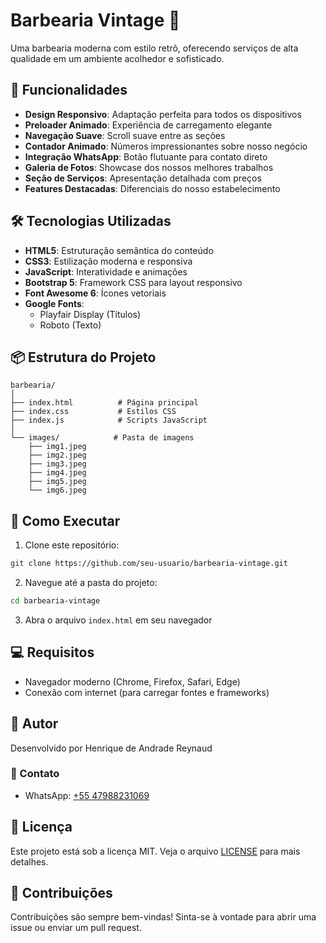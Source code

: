# Barbearia Vintage 💈

Uma barbearia moderna com estilo retrô, oferecendo serviços de alta qualidade em um ambiente acolhedor e sofisticado.

## 🚀 Funcionalidades

- **Design Responsivo**: Adaptação perfeita para todos os dispositivos
- **Preloader Animado**: Experiência de carregamento elegante
- **Navegação Suave**: Scroll suave entre as seções
- **Contador Animado**: Números impressionantes sobre nosso negócio
- **Integração WhatsApp**: Botão flutuante para contato direto
- **Galeria de Fotos**: Showcase dos nossos melhores trabalhos
- **Seção de Serviços**: Apresentação detalhada com preços
- **Features Destacadas**: Diferenciais do nosso estabelecimento

## 🛠️ Tecnologias Utilizadas

- **HTML5**: Estruturação semântica do conteúdo
- **CSS3**: Estilização moderna e responsiva
- **JavaScript**: Interatividade e animações
- **Bootstrap 5**: Framework CSS para layout responsivo
- **Font Awesome 6**: Ícones vetoriais
- **Google Fonts**: 
  - Playfair Display (Títulos)
  - Roboto (Texto)

## 📦 Estrutura do Projeto

```
barbearia/
│
├── index.html          # Página principal
├── index.css           # Estilos CSS
├── index.js            # Scripts JavaScript
│
└── images/            # Pasta de imagens
    ├── img1.jpeg
    ├── img2.jpeg
    ├── img3.jpeg
    ├── img4.jpeg
    ├── img5.jpeg
    └── img6.jpeg
```

## 🚀 Como Executar

1. Clone este repositório:
```bash
git clone https://github.com/seu-usuario/barbearia-vintage.git
```

2. Navegue até a pasta do projeto:
```bash
cd barbearia-vintage
```

3. Abra o arquivo `index.html` em seu navegador

## 💻 Requisitos

- Navegador moderno (Chrome, Firefox, Safari, Edge)
- Conexão com internet (para carregar fontes e frameworks)

## 👤 Autor

Desenvolvido por Henrique de Andrade Reynaud

### 📱 Contato

- WhatsApp: [+55 47988231069](https://wa.me/5547988231069)

## 📄 Licença

Este projeto está sob a licença MIT. Veja o arquivo [LICENSE](LICENSE) para mais detalhes.

## 🤝 Contribuições

Contribuições são sempre bem-vindas! Sinta-se à vontade para abrir uma issue ou enviar um pull request.
